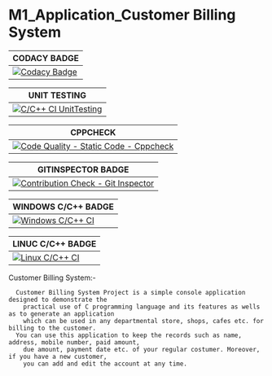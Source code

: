 
# M1_Application_Customer Billing System

|CODACY BADGE|
|---|
|[![Codacy Badge](https://app.codacy.com/project/badge/Grade/f050b82eaa0e443d83ebf54205799455)](https://www.codacy.com/gh/robin6119/M1_Application_CustomerBillingSystem/dashboard?utm_source=github.com&amp;utm_medium=referral&amp;utm_content=robin6119/M1_Application_CustomerBillingSystem&amp;utm_campaign=Badge_Grade)|

|UNIT TESTING|
|---|
|[![C/C++ CI UnitTesting](https://github.com/robin6119/M1_Application_CustomerBillingSystem/actions/workflows/unit_testing.yml/badge.svg)](https://github.com/robin6119/M1_Application_CustomerBillingSystem/actions/workflows/unit_testing.yml)|

|CPPCHECK|
|---|
|[![Code Quality - Static Code - Cppcheck](https://github.com/robin6119/M1_Application_CustomerBillingSystem/actions/workflows/cppcheck.yml/badge.svg)](https://github.com/robin6119/M1_Application_CustomerBillingSystem/actions/workflows/cppcheck.yml)|

|GITINSPECTOR BADGE|
|---|
|[![Contribution Check - Git Inspector](https://github.com/robin6119/M1_Application_CustomerBillingSystem/actions/workflows/gitinspector.yml/badge.svg)](https://github.com/robin6119/M1_Application_CustomerBillingSystem/actions/workflows/gitinspector.yml)|

|WINDOWS C/C++ BADGE|
|---|
|[![Windows C/C++ CI](https://github.com/robin6119/M1_Application_CustomerBillingSystem/actions/workflows/windows_c-cpp.yml/badge.svg)](https://github.com/robin6119/M1_Application_CustomerBillingSystem/actions/workflows/windows_c-cpp.yml)|

|LINUC C/C++ BADGE|
|---|
|[![Linux C/C++ CI](https://github.com/robin6119/M1_Application_CustomerBillingSystem/actions/workflows/Linux_c-cpp.yml/badge.svg)](https://github.com/robin6119/M1_Application_CustomerBillingSystem/actions/workflows/Linux_c-cpp.yml)|

Customer Billing System:-

      Customer Billing System Project is a simple console application designed to demonstrate the 
        practical use of C programming language and its features as wells as to generate an application
        which can be used in any departmental store, shops, cafes etc. for billing to the customer.
      You can use this application to keep the records such as name, address, mobile number, paid amount,
        due amount, payment date etc. of your regular costumer. Moreover, if you have a new customer, 
        you can add and edit the account at any time.
